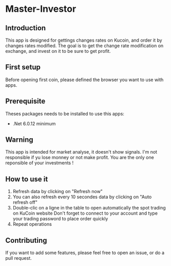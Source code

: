 # Master-Investor
## Introduction
This app is designed for gettings changes rates on Kucoin, and order it by changes rates modified.
The goal is to get the change rate modification on exchange, and invest on it to be sure to get profit.
## First setup
Before opening first coin, please defined the browser you want to use with apps.
## Prerequisite
Theses packages needs to be installed to use this apps:

 - .Net 6.0.12 minimum

## Warning
This app is intended for market analyse, it doesn't show signals.
I'm not responsible if yu lose monney or not make profit.
You are the only one reponsible of your investments !

## How to use it

 1. Refresh data by clicking on "Refresh now"
 2. You can also refresh every 10 secondes data by clicking on "Auto refresh off"
 3. Double-clic on a ligne in the table to open automatically the spot trading on KuCoin website
     Don't forget to connect to your account and type your trading password to place order quickly
 5. Repeat operations  
## Contributing
If you want to add some features, please feel free to open an issue, or do a pull request.
